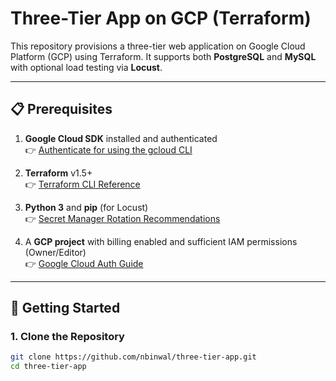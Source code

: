 # Three-Tier App on GCP (Terraform)

This repository provisions a three-tier web application on Google Cloud Platform (GCP) using Terraform. It supports both **PostgreSQL** and **MySQL** with optional load testing via **Locust**.

---

## 📋 Prerequisites

1. **Google Cloud SDK** installed and authenticated  
   👉 [Authenticate for using the gcloud CLI](https://cloud.google.com/docs/authentication/gcloud?utm_source=chatgpt.com)

2. **Terraform** v1.5+  
   👉 [Terraform CLI Reference](https://developer.hashicorp.com/terraform/cli/commands/init?utm_source=chatgpt.com)

3. **Python 3** and **pip** (for Locust)  
   👉 [Secret Manager Rotation Recommendations](https://cloud.google.com/secret-manager/docs/rotation-recommendations?utm_source=chatgpt.com)

4. A **GCP project** with billing enabled and sufficient IAM permissions (Owner/Editor)  
   👉 [Google Cloud Auth Guide](https://gcloud.readthedocs.io/en/latest/google-cloud-auth.html?utm_source=chatgpt.com)

---

## 🚀 Getting Started

### 1. Clone the Repository

```bash
git clone https://github.com/nbinwal/three-tier-app.git
cd three-tier-app
